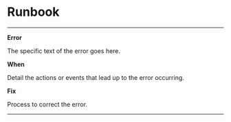 # Runbook

-----

**Error**

The specific text of the error goes here.

**When**

Detail the actions or events that lead up to the error occurring.

**Fix**

Process to correct the error.

-----
